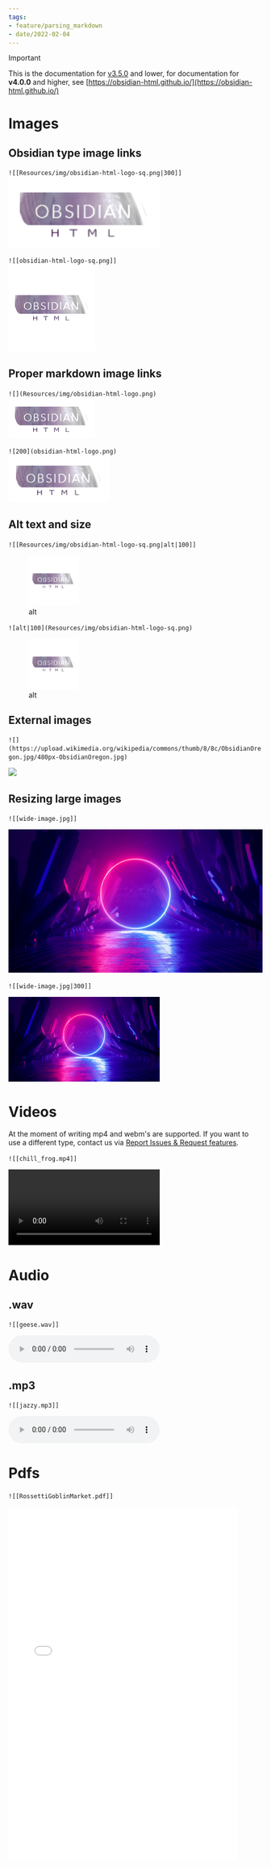 ```yaml
---
tags:
- feature/parsing_markdown
- date/2022-02-04
---
```

   
>[!important]   
> This is the documentation for [v3.5.0](../Changelog/v3.5.0.md) and lower, for documentation for **v4.0.0** and higher, see [https://obsidian-html.github.io/](https://obsidian-html.github.io/)   
   
   
# Images   
## Obsidian type image links    
`![[Resources/img/obsidian-html-logo-sq.png|300]]`   
<img src="../Resources/img/obsidian-html-logo.png" width="300" alt="" title="" />   
   
`![[obsidian-html-logo-sq.png]]`   
![](../Resources/img/obsidian-html-logo-sq.png)    
## Proper markdown image links   
`![](Resources/img/obsidian-html-logo.png)`   
![](../Resources/img/obsidian-html-logo.png)   
   
`![200](obsidian-html-logo.png)`   
<img src="../Resources/img/obsidian-html-logo.png" width="200" alt="" title="" />   
   
## Alt text and size   
`![[Resources/img/obsidian-html-logo-sq.png|alt|100]]`   
<figure>   
  <img src="../Resources/img/obsidian-html-logo-sq.png" width="100" alt="alt" title="alt" />   
  <figcaption>alt</figcaption>   
</figure>   
   
   
`![alt|100](Resources/img/obsidian-html-logo-sq.png)`   
<figure>   
  <img src="../Resources/img/obsidian-html-logo-sq.png" width="100" alt="alt" title="alt" />   
  <figcaption>alt</figcaption>   
</figure>   
   
   
   
## External images   
`![](https://upload.wikimedia.org/wikipedia/commons/thumb/8/8c/ObsidianOregon.jpg/480px-ObsidianOregon.jpg)`   
   
![](https://upload.wikimedia.org/wikipedia/commons/thumb/8/8c/ObsidianOregon.jpg/480px-ObsidianOregon.jpg)   
   
## Resizing large images   
`![[wide-image.jpg]]`   
   
![](../Resources/img/wide-image.jpg)   
   
`![[wide-image.jpg|300]]`   
   
<img src="../Resources/img/wide-image.jpg" width="300" alt="" title="" />   
   
   
# Videos   
At the moment of writing mp4 and webm's are supported. If you want to use a different type, contact us via [Report Issues & Request features](../General%20Information/Report%20Issues%20%26%20Request%20features.md).   
   
`![[chill_frog.mp4]]`   
   
<video controls><source src="../Resources/mp4/chill_frog.mp4" type="video/mp4">Your browser does not support the video tag.</video>   
   
# Audio    
##  .wav   
 `![[geese.wav]]`   
    
 <audio controls>   
    <source src="../Resources/audio/geese.wav" type="audio/x-wav">   
  Your browser does not support the audio element.   
</audio>    
   
## .mp3   
 `![[jazzy.mp3]]`   
    
 <audio controls>   
    <source src="../Resources/audio/jazzy.mp3" type="audio/mpeg">   
  Your browser does not support the audio element.   
</audio>    
   
# Pdfs   
`![[RossettiGoblinMarket.pdf]]`   
   
<embed src="../Resources/pdfs/RossettiGoblinMarket.pdf" width="90%" height="700px">